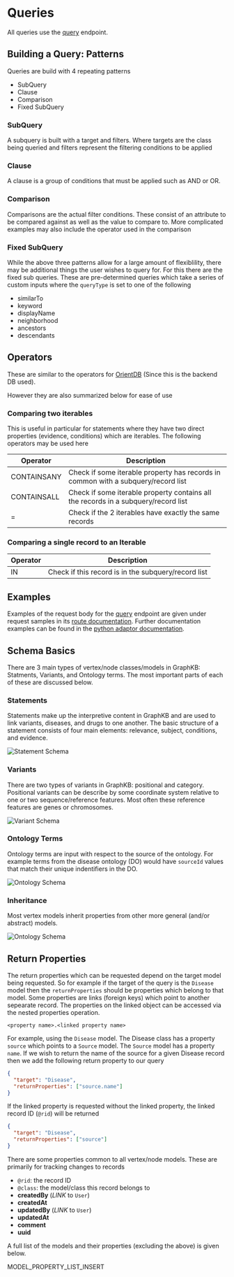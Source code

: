 # Queries

All queries use the [query](#tag/General/paths/~1query/post) endpoint.

## Building a Query: Patterns

Queries are build with 4 repeating patterns

- SubQuery
- Clause
- Comparison
- Fixed SubQuery

### SubQuery

A subquery is built with a target and filters. Where targets are the class being queried and filters represent the filtering conditions to be applied

### Clause

A clause is a group of conditions that must be applied such as AND or OR.

### Comparison

Comparisons are the actual filter conditions. These consist of an attribute to be compared against as well
as the value to compare to. More complicated examples may also include the operator used in the comparison

### Fixed SubQuery

While the above three patterns allow for a large amount of flexiblility, there may be additional things
the user wishes to query for. For this there are the fixed sub queries. These are pre-determined queries
which take a series of custom inputs where the `queryType` is set to one of the following

- similarTo
- keyword
- displayName
- neighborhood
- ancestors
- descendants

## Operators

These are similar to the operators for [OrientDB](http://orientdb.com/docs/3.0.x/sql/SQL-Where.html#operators) (Since this is the backend DB used).

However they are
also summarized below for ease of use

### Comparing two iterables

This is useful in particular for statements where they have two direct properties (evidence, conditions)
which are iterables. The following operators may be used here

| Operator    | Description                                                                        |
| ----------- | ---------------------------------------------------------------------------------- |
| CONTAINSANY | Check if some iterable property has records in common with a subquery/record list  |
| CONTAINSALL | Check if some iterable property contains all the records in a subquery/record list |
| =           | Check if the 2 iterables have exactly the same records                             |

### Comparing a single record to an Iterable

| Operator | Description                                         |
| -------- | --------------------------------------------------- |
| IN       | Check if this record is in the subquery/record list |

## Examples

Examples of the request body for the [query](#tag/General/paths/~1query/post) endpoint are given
under request samples in its [route documentation](#tag/General/paths/~1query/post). Further
documentation examples can be found in the [python adaptor documentation](https://bcgsc.github.io/pori_graphkb_python/).

## Schema Basics

There are 3 main types of vertex/node classes/models in GraphKB: Statments, Variants, and Ontology
terms. The most important parts of each of these are discussed below.

### Statements

Statements make up the interpretive content in GraphKB and are used to link variants, diseases, and
drugs to one another. The basic structure of a statement consists of four main elements: relevance,
subject, conditions, and evidence.

![Statement Schema](https://graphkb-api.bcgsc.ca/public/pori-statement-schema.svg)

### Variants

There are two types of variants in GraphKB: positional and category. Positional variants can
be describe by some coordinate system relative to one or two sequence/reference features. Most
often these reference features are genes or chromosomes.

![Variant Schema](https://graphkb-api.bcgsc.ca/public/pori-positional-variant-schema.svg)

### Ontology Terms

Ontology terms are input with respect to the source of the ontology. For example terms from the
disease ontology (DO) would have `sourceId` values that match their unique indentifiers in the DO.

![Ontology Schema](https://graphkb-api.bcgsc.ca/public/pori-ontology-schema.svg)

### Inheritance

Most vertex models inherit properties from other more general (and/or abstract) models.

![Ontology Schema](https://graphkb-api.bcgsc.ca/public/pori-schema-overview.svg)

## Return Properties

The return properties which can be requested depend on the target model being requested. So for
example if the target of the query is the `Disease` model then the `returnProperties` should be
properties which belong to that model. Some properties are links (foreign keys) which point to
another sepearate record. The properties on the linked object can be accessed via the nested
properties operation.

```text
<property name>.<linked property name>
```

For example, using the `Disease` model. The Disease class has a property `source` which points to
a `Source` model. The `Source` model has a property `name`. If we wish to return the name of the
source for a given Disease record then we add the following return property to our query

```json
{
  "target": "Disease",
  "returnProperties": ["source.name"]
}
```

If the linked property is requested without the linked property, the linked record ID (`@rid`) will
be returned

```json
{
  "target": "Disease",
  "returnProperties": ["source"]
}
```

There are some properties common to all vertex/node models. These are primarily for tracking
changes to records

- `@rid`: the record ID
- `@class`: the model/class this record belongs to
- **createdBy** (*LINK* to `User`)
- **createdAt**
- **updatedBy** (*LINK* to `User`)
- **updatedAt**
- **comment**
- **uuid**

A full list of the models and their properties (excluding the above) is given below.

MODEL_PROPERTY_LIST_INSERT
